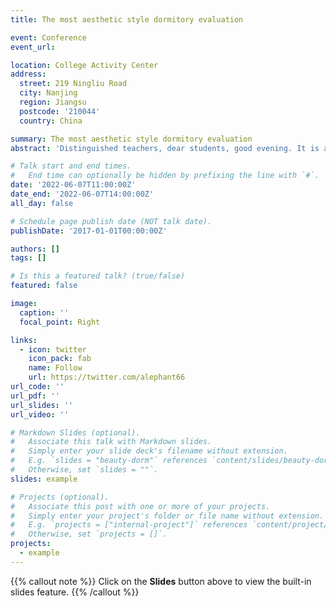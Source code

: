 ```yaml
---
title: The most aesthetic style dormitory evaluation

event: Conference
event_url: 

location: College Activity Center
address:
  street: 219 Ningliu Road
  city: Nanjing
  region: Jiangsu
  postcode: '210044'
  country: China

summary: The most aesthetic style dormitory evaluation
abstract: 'Distinguished teachers, dear students, good evening. It is a great honor to represent the Institute of Data Science and Technology to participate in the competition of the most aesthetic style dormitory of Xinda Leju. Today, the theme of our speech is to practice the original intention. Next, please walk into Room 122, Building 33, Qinyuan with me, and see what kind of story is happening inside.'

# Talk start and end times.
#   End time can optionally be hidden by prefixing the line with `#`.
date: '2022-06-07T11:00:00Z'
date_end: '2022-06-07T14:00:00Z'
all_day: false

# Schedule page publish date (NOT talk date).
publishDate: '2017-01-01T00:00:00Z'

authors: []
tags: []

# Is this a featured talk? (true/false)
featured: false

image:
  caption: ''
  focal_point: Right

links:
  - icon: twitter
    icon_pack: fab
    name: Follow
    url: https://twitter.com/alephant66
url_code: ''
url_pdf: ''
url_slides: ''
url_video: ''

# Markdown Slides (optional).
#   Associate this talk with Markdown slides.
#   Simply enter your slide deck's filename without extension.
#   E.g. `slides = "beauty-dorm"` references `content/slides/beauty-dorm.pdf`.
#   Otherwise, set `slides = ""`.
slides: example

# Projects (optional).
#   Associate this post with one or more of your projects.
#   Simply enter your project's folder or file name without extension.
#   E.g. `projects = ["internal-project"]` references `content/project/deep-learning/index.md`.
#   Otherwise, set `projects = []`.
projects:
  - example
---
```


{{% callout note %}}
Click on the **Slides** button above to view the built-in slides feature.
{{% /callout %}}

